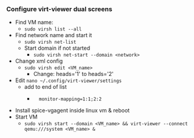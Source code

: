 
### Configure virt-viewer dual screens

- Find VM name:
	- `sudo virsh list --all`
- Find network name and start it
	- `sudo virsh net-list`
	- Start domain if not started
		- `sudo virsh net-start --domain <network>`
- Change xml config
	- `sudo virsh edit <VM_name>`
		- Change:  heads='1' to heads='2'
- Edit `nano ~/.config/virt-viewer/settings`
	-  add to end of list
		- ``` [fallback]
			monitor-mapping=1:1;2:2
- Install spice-vgagent inside linux vm & reboot
- Start VM
	-  `sudo virsh start --domain <VM_name> && virt-viewer --connect qemu:///system <VM_name> &`

